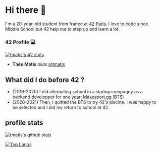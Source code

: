# Hi there 👋

I'm a 20-year-old student from france at [42 Paris](https://www.42.fr/ "42Born2Code").
I love to code since Middle School but 42 help me to step up and learn a lot.

### 42 Profile 💻

[![tmatis's 42 stats](https://badge42.herokuapp.com/api/stats/tmatis)](https://github.com/JaeSeoKim/badge42)
* **Théo Matis** _alias_ [@tmatis](https://profile.intra.42.fr/users/tmatis)

## What did I do before 42 ?

* (2019-2020) I did alternating school in a startup compagny as a backend developper for one year: [Maxesport.gg](https://maxesport.gg/ "Maxesport.gg") (BTS)
* (2020-2021) Then, I quitted the BTS to try 42's piscine. I was happy to be selected and I did my return to school at 42.

## profile stats

![tmatis's github stats](https://github-readme-stats.vercel.app/api?username=tmatis&show_icons=true)

[![Top Langs](https://github-readme-stats.vercel.app/api/top-langs/?username=tmatis)](https://github.com/anuraghazra/github-readme-stats)
